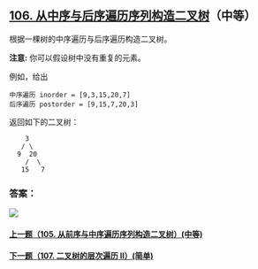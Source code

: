 ## [106. 从中序与后序遍历序列构造二叉树](https://leetcode-cn.com/problems/construct-binary-tree-from-inorder-and-postorder-traversal/)（中等）

根据一棵树的中序遍历与后序遍历构造二叉树。

**注意:**
你可以假设树中没有重复的元素。

例如，给出

```
中序遍历 inorder = [9,3,15,20,7]
后序遍历 postorder = [9,15,7,20,3]
```

返回如下的二叉树：

```
    3
   / \
  9  20
    /  \
   15   7
```



### 答案：



![](https://img-blog.csdnimg.cn/20200807155236311.png)

#### [上一题（105. 从前序与中序遍历序列构造二叉树）(中等)](https://github.com/sdwwld/leetCode/blob/master/src/main/java/com/wld/java/leetcode/leetCode0105.md)

#### [下一题（107. 二叉树的层次遍历 II）(简单)](https://github.com/sdwwld/leetCode/blob/master/src/main/java/com/wld/java/leetcode/leetCode0107.md)
